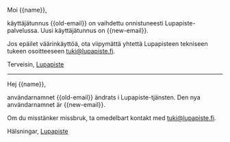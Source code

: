 Moi {{name}},

k&auml;ytt&auml;j&auml;tunnus {{old-email}} on vaihdettu onnistuneesti Lupapiste-palvelussa. Uusi k&auml;ytt&auml;j&auml;tunnus on {{new-email}}.

Jos ep&auml;ilet v&auml;&auml;rink&auml;ytt&ouml;&auml;, ota viipym&auml;tt&auml; yhtett&auml; Lupapisteen tekniseen tukeen osoitteeseen tuki@lupapiste.fi.

Terveisin,
[Lupapiste](https://www.lupapiste.fi/)

---

Hej {{name}},

anv&auml;ndarnamnet {{old-email}} &auml;ndrats i Lupapiste-tj&auml;nsten. Den nya anv&auml;ndarnamnet &auml;r {{new-email}}.

Om du misst&auml;nker missbruk, ta omedelbart kontakt med tuki@lupapiste.fi.

Hälsningar,
[Lupapiste](https://www.lupapiste.fi/)
